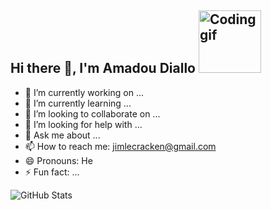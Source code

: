## Hi there 👋, I'm Amadou Diallo     <img src="https://media.giphy.com/media/qgQUggAC3Pfv687qPC/giphy.gif" width="100" alt="Coding gif">


- 🔭 I’m currently working on ...
- 🌱 I’m currently learning ...
- 👯 I’m looking to collaborate on ...
- 🤔 I’m looking for help with ...
- 💬 Ask me about ...
- 📫 How to reach me: jimlecracken@gmail.com
- 😄 Pronouns: He
- ⚡ Fun fact: ...


![GitHub Stats](https://github-readme-stats.vercel.app/api?username=jimlecracken13&show_icons=true&theme=tokyonight)





